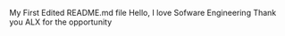  My First Edited README.md file
 Hello, I love Sofware Engineering
Thank you ALX for the opportunity
